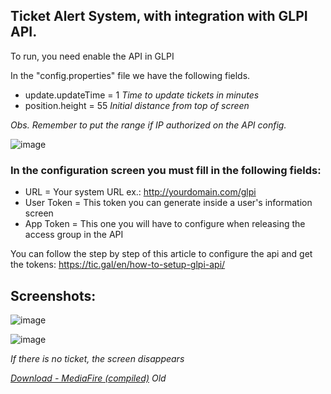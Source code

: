 ## Ticket Alert System, with integration with GLPI API.

To run, you need enable the API in GLPI

In the "config.properties" file we have the following fields.

+ update.updateTime = 1 *Time to update tickets in minutes*
+ position.height = 55 *Initial distance from top of screen*

*Obs. Remember to put the range if IP authorized on the API config.*

![image](https://user-images.githubusercontent.com/77954907/194460868-c1a78507-942a-403c-be84-fd569ad7cb03.png)

### In the configuration screen you must fill in the following fields:

+ URL = Your system URL ex.: http://yourdomain.com/glpi
+ User Token = This token you can generate inside a user's information screen
+ App Token = This one you will have to configure when releasing the access group in the API

You can follow the step by step of this article to configure the api and get the tokens: https://tic.gal/en/how-to-setup-glpi-api/

## Screenshots:

![image](https://user-images.githubusercontent.com/77954907/194463764-f96ed107-6100-4802-85a3-0f009905aa57.png)

![image](https://user-images.githubusercontent.com/77954907/194463891-4041cbf9-ea2f-44a5-be97-d5a5665c5f3d.png)

*If there is no ticket, the screen disappears*


*[Download - MediaFire (compiled)](https://www.mediafire.com/file/vud9e5w97rnkpbd/PopUp_GLPI.rar/file) Old*
